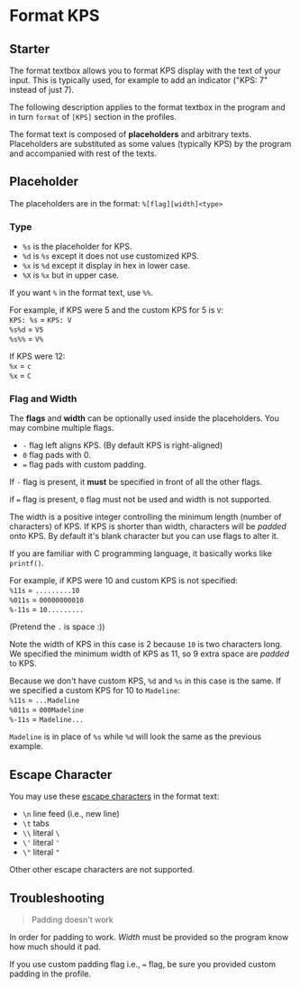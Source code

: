 # Format KPS

## Starter

The format textbox allows you to format KPS display with the text of your input. This is typically used, for example to add an indicator ("KPS: 7" instead of just 7).

The following description applies to the format textbox in the program and in turn `format` of `[KPS]` section in the profiles.  

The format text is composed of **placeholders** and arbitrary texts. Placeholders are substituted as some values (typically KPS) by the program and accompanied with rest of the texts.  

## Placeholder

The placeholders are in the format: `%[flag][width]<type>`  

### Type
- `%s` is the placeholder for KPS.
- `%d` is `%s` except it does not use customized KPS.
- `%x` is `%d` except it display in hex in lower case.
- `%X` is `%x` but in upper case.

If you want `%` in the format text, use `%%`.  

For example, if KPS were 5 and the custom KPS for 5 is `V`:  
`KPS: %s` = `KPS: V`  
`%s%d`    = `V5`  
`%s%%`    = `V%`  

If KPS were 12:  
`%x` = `c`  
`%x` = `C`  

### Flag and Width

The **flags** and **width** can be optionally used inside the placeholders. You may combine multiple flags.
- `-` flag left aligns KPS. (By default KPS is right-aligned)  
- `0` flag pads with 0. 
- `=` flag pads with custom padding. 

If `-` flag is present, it **must** be specified in front of all the other flags.  

if `=` flag is present, `0` flag must not be used and width is not supported.

The width is a positive integer controlling the minimum length (number of characters) of KPS. If KPS is shorter than width, characters will be *padded* onto KPS. By default it's blank character but you can use flags to alter it.  

If you are familiar with C programming language, it basically works like `printf()`.  

For example, if KPS were 10 and custom KPS is not specified:  
`%11s`  = `.........10`  
`%011s`  = `00000000010`  
`%-11s` = `10.........`  

(Pretend the `.` is space :))  

Note the width of KPS in this case is 2 because `10` is two characters long. We specified the minimum width of KPS as 11, so 9 extra space are *padded* to KPS.  

Because we don't have custom KPS, `%d` and `%s` in this case is the same. If we specified a custom KPS for 10 to `Madeline`:  
`%11s`  = `...Madeline`  
`%011s`  = `000Madeline`  
`%-11s` = `Madeline...`  

`Madeline` is in place of `%s` while `%d` will look the same as the previous example.  

## Escape Character

You may use these [escape characters](https://en.wikipedia.org/wiki/Escape_character) in the format text:  
- `\n` line feed (i.e., new line)
- `\t` tabs
- `\\` literal `\`
- `\'` literal `'`
- `\"` literal `"`

Other other escape characters are not supported.

## Troubleshooting

> Padding doesn't work

In order for padding to work. *Width* must be provided so the program know how much should it pad.  

If you use custom padding flag i.e., `=` flag, be sure you provided custom padding in the profile.